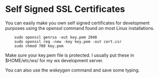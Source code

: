 
# Self Signed SSL Certificates

You can easily make you own self signed certificates for development purposes using the _openssl_ command found on most Linux installations.

```shell
	sudo openssl genrsa -out key.pem 2048
	sudo openssl req -new -key key.pem -out cert.csr
	sudo chmod 700 key.pem
```

Make sure your key.pem file is protected. I usually put these in $HOME/etc/ws/ for my _ws_ development server.

You can also use the _wskeygen_ command and save some typing.

